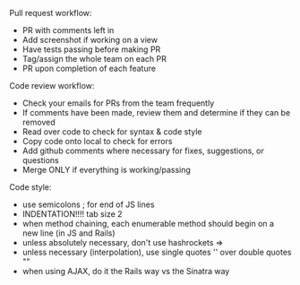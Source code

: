 Pull request workflow:
  - PR with comments left in
  - Add screenshot if working on a view
  - Have tests passing before making PR
  - Tag/assign the whole team on each PR
  - PR upon completion of each feature 


Code review workflow:
  - Check your emails for PRs from the team frequently
  - If comments have been made, review them and determine if they can be removed
  - Read over code to check for syntax & code style
  - Copy code onto local to check for errors
  - Add github comments where necessary for fixes, suggestions, or questions
  - Merge ONLY if everything is working/passing 


Code style:
  - use semicolons ; for end of JS lines
  - INDENTATION!!!! tab size 2
  - when method chaining, each enumerable method should begin on a new line (in JS and Rails)
  - unless absolutely necessary, don't use hashrockets =>
  - unless necessary (interpolation), use single quotes '' over double quotes ""
  - when using AJAX, do it the Rails way vs the Sinatra way